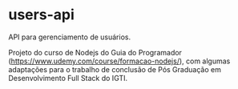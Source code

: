 # users-api
API para gerenciamento de usuários.

Projeto do curso de Nodejs do Guia do Programador (https://www.udemy.com/course/formacao-nodejs/), com algumas adaptações para o trabalho de conclusão de Pós Graduação em Desenvolvimento Full Stack do IGTI.
